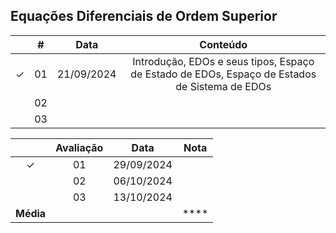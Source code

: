 ## Equações Diferenciais de Ordem Superior

|  | # | Data | Conteúdo |
|:---:|:---:|:---:|:---:|
| &check; | 01 | 21/09/2024 | Introdução, EDOs e seus tipos, Espaço de Estado de EDOs, Espaço de Estados de Sistema de EDOs |
|  | 02 |  |  |
|  | 03 |  |  |

|  | Avaliação | Data | Nota |
|:---:|:--:|:---:|:---:|
| &check; | 01 | 29/09/2024 |  |
|  | 02 | 06/10/2024 |  |
|  | 03 | 13/10/2024 |  |
| **Média** |  |  | **** |